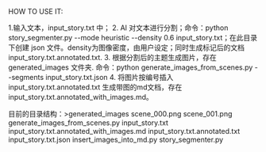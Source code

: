 HOW TO USE IT:

1.输入文本，input_story.txt 中；
2. AI 对文本进行分割；命令：python story_segmenter.py --mode heuristic --density 0.6 input_story.txt；在此目录下创建 json 文件。density为图像密度，由用户设定；同时生成标记后的文档input_story.txt.annotated.txt.
3. 根据分割后的主题生成图片，存在 generated_images 文件夹. 命令：python generate_images_from_scenes.py --segments input_story.txt.json
4. 将图片按编号插入 input_story.txt.annotated.txt 生成带图的md文档，存在 input_story.txt.annotated_with_images.md。

目前的目录结构：>generated_images
                    scene_000.png
                    scene_001.png
generate_images_from_scenes.py
input_story.txt
input_story.txt.annotated_with_images.md
input_story.txt.annotated.txt
input_story.txt.json
insert_images_into_md.py
story_segmenter.py